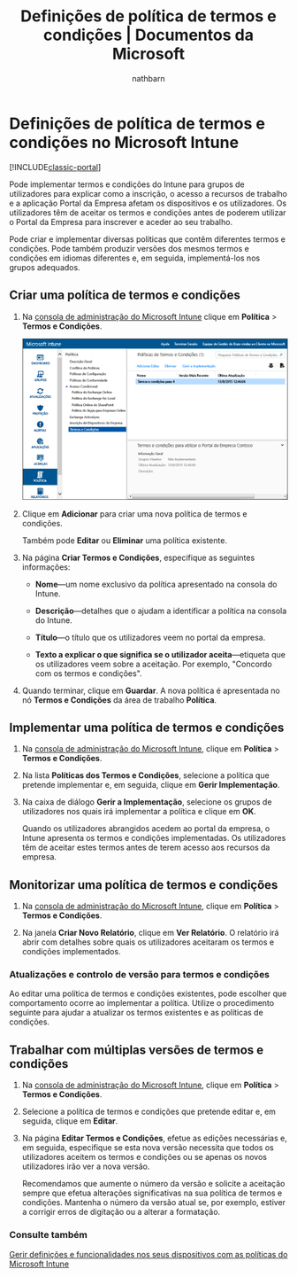 ﻿---
title: "Definições de política de termos e condições | Documentos da Microsoft"
description: "Pode implementar termos e condições do Intune para grupos de utilizadores para explicar como a inscrição, o acesso a recursos de trabalho e a utilização da aplicação Portal da Empresa afetam os dispositivos e os utilizadores."
keywords: 
author: nathbarn
ms.author: nathbarn
manager: angrobe
ms.date: 07/11/2016
ms.topic: article
ms.prod: 
ms.service: microsoft-intune
ms.technology: 
ms.assetid: 6edf0ac1-4f46-4543-a9e5-f484ac37e9a5
ms.reviewer: heenamac
ms.suite: ems
ms.custom: intune-classic
translationtype: Human Translation
ms.sourcegitcommit: b6d5ea579b675d85d4404f289db83055642ffddd
ms.openlocfilehash: a6d5f19b1d5f5bac3cd5e6d8bc445d765d703de0
ms.lasthandoff: 12/10/2016


---

# <a name="terms-and-condition-policy-settings-in-microsoft-intune"></a>Definições de política de termos e condições no Microsoft Intune

[!INCLUDE[classic-portal](../includes/classic-portal.md)]

Pode implementar termos e condições do Intune para grupos de utilizadores para explicar como a inscrição, o acesso a recursos de trabalho e a aplicação Portal da Empresa afetam os dispositivos e os utilizadores. Os utilizadores têm de aceitar os termos e condições antes de poderem utilizar o Portal da Empresa para inscrever e aceder ao seu trabalho.

Pode criar e implementar diversas políticas que contêm diferentes termos e condições. Pode também produzir versões dos mesmos termos e condições em idiomas diferentes e, em seguida, implementá-los nos grupos adequados.

## <a name="create-a-terms-and-conditions-policy"></a>Criar uma política de termos e condições

1.  Na [consola de administração do Microsoft Intune](http://manage.microsoft.com) clique em **Política** &gt; **Termos e Condições**.

    ![Captura de ecrã da política de termos e condições](./media/pol-sa-terms-conditions.png)

2.  Clique em **Adicionar** para criar uma nova política de termos e condições.

    Também pode **Editar** ou **Eliminar** uma política existente.

3.  Na página **Criar Termos e Condições**, especifique as seguintes informações:

    -   **Nome**&mdash;um nome exclusivo da política apresentado na consola do Intune.

    -   **Descrição**&mdash;detalhes que o ajudam a identificar a política na consola do Intune.

    -   **Título**&mdash;o título que os utilizadores veem no portal da empresa.

    -   **Texto a explicar o que significa se o utilizador aceita**&mdash;etiqueta que os utilizadores veem sobre a aceitação. Por exemplo, "Concordo com os termos e condições".

4.  Quando terminar, clique em **Guardar**. A nova política é apresentada no nó **Termos e Condições** da área de trabalho **Política**.

## <a name="deploy-a-terms-and-conditions-policy"></a>Implementar uma política de termos e condições

1.  Na [consola de administração do Microsoft Intune](http://manage.microsoft.com), clique em **Política** &gt; **Termos e Condições**.

2.  Na lista **Políticas dos Termos e Condições**, selecione a política que pretende implementar e, em seguida, clique em **Gerir Implementação**.

3.  Na caixa de diálogo **Gerir a Implementação**, selecione os grupos de utilizadores nos quais irá implementar a política e clique em **OK**.

    Quando os utilizadores abrangidos acedem ao portal da empresa, o Intune apresenta os termos e condições implementadas. Os utilizadores têm de aceitar estes termos antes de terem acesso aos recursos da empresa.

## <a name="monitor-a-terms-and-conditions-policy"></a>Monitorizar uma política de termos e condições

1.  Na [consola de administração do Microsoft Intune](http://manage.microsoft.com), clique em **Política** &gt; **Termos e Condições**.

2.  Na janela **Criar Novo Relatório**, clique em **Ver Relatório**. O relatório irá abrir com detalhes sobre quais os utilizadores aceitaram os termos e condições implementados.

### <a name="updates-and-version-control-for-terms-and-conditions"></a>Atualizações e controlo de versão para termos e condições
Ao editar uma política de termos e condições existentes, pode escolher que comportamento ocorre ao implementar a política. Utilize o procedimento seguinte para ajudar a atualizar os termos existentes e as políticas de condições.

## <a name="work-with-multiple-versions-of-terms-and-conditions"></a>Trabalhar com múltiplas versões de termos e condições

1.  Na [consola de administração do Microsoft Intune](http://manage.microsoft.com), clique em **Política** &gt; **Termos e Condições**.

2.  Selecione a política de termos e condições que pretende editar e, em seguida, clique em **Editar**.

3.  Na página **Editar Termos e Condições**, efetue as edições necessárias e, em seguida, especifique se esta nova versão necessita que todos os utilizadores aceitem os termos e condições ou se apenas os novos utilizadores irão ver a nova versão.

    Recomendamos que aumente o número da versão e solicite a aceitação sempre que efetua alterações significativas na sua política de termos e condições. Mantenha o número da versão atual se, por exemplo, estiver a corrigir erros de digitação ou a alterar a formatação.

### <a name="see-also"></a>Consulte também
[Gerir definições e funcionalidades nos seus dispositivos com as políticas do Microsoft Intune](manage-settings-and-features-on-your-devices-with-microsoft-intune-policies.md)

